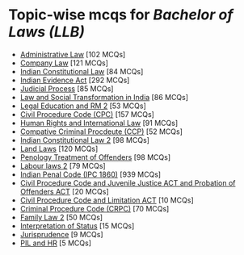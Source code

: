 # Topic-wise mcqs for *Bachelor of Laws (LLB)*

- [Administrative Law](https://mcqmate.com/topic/administrative-law) [102 MCQs]
- [Company Law](https://mcqmate.com/topic/company-law) [121 MCQs]
- [Indian Constitutional Law](https://mcqmate.com/topic/indian-constitutional-law) [84 MCQs]
- [Indian Evidence Act](https://mcqmate.com/topic/indian-evidence-act) [292 MCQs]
- [Judicial Process](https://mcqmate.com/topic/judicial-process) [85 MCQs]
- [Law and Social Transformation in India](https://mcqmate.com/topic/law-and-social-transformation-in-india) [86 MCQs]
- [Legal Education and RM 2](https://mcqmate.com/topic/legal-education-and-rm-ii) [53 MCQs]
- [Civil Procedure Code \(CPC\)](https://mcqmate.com/topic/code-of-civil-procedure-cpc) [157 MCQs]
- [Human Rights and International Law](https://mcqmate.com/topic/human-rights-and-international-law) [91 MCQs]
- [Compative Criminal Procdeute \(CCP\)](https://mcqmate.com/topic/compative-criminal-procdeute) [52 MCQs]
- [Indian Constitutional Law 2](https://mcqmate.com/topic/indian-constitutional-law-ii) [98 MCQs]
- [Land Laws](https://mcqmate.com/topic/land-laws) [120 MCQs]
- [Penology Treatment of Offenders](https://mcqmate.com/topic/penology-treatment-of-offenders) [98 MCQs]
- [Labour laws 2](https://mcqmate.com/topic/labour-laws-ii) [79 MCQs]
- [Indian Penal Code \(IPC 1860\)](https://mcqmate.com/topic/indian-penal-code-ipc-1860) [939 MCQs]
- [Civil Procedure Code and Juvenile Justice ACT and Probation of Offenders ACT](https://mcqmate.com/topic/civil-procedure-code-and-juvenile-justice-act-and-probation-of-offenders-act) [20 MCQs]
- [Civil Procedure Code and Limitation ACT](https://mcqmate.com/topic/civil-procedure-code-and-limitation-act) [10 MCQs]
- [Criminal Procedure Code \(CRPC\)](https://mcqmate.com/topic/criminal-procedure-code-crpc) [70 MCQs]
- [Family Law 2](https://mcqmate.com/topic/family-law-2) [50 MCQs]
- [Interpretation of Status](https://mcqmate.com/topic/interpretation-of-status) [15 MCQs]
- [Jurisprudence](https://mcqmate.com/topic/jurisprudence) [9 MCQs]
- [PIL and HR](https://mcqmate.com/topic/pil-and-hr) [5 MCQs]
